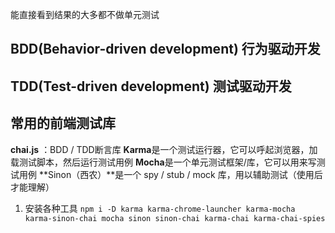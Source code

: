 能直接看到结果的大多都不做单元测试
## BDD(Behavior-driven development)  行为驱动开发
## TDD(Test-driven development) 测试驱动开发

## 常用的前端测试库
**chai.js** ：BDD / TDD断言库
**Karma**是一个测试运行器，它可以呼起浏览器，加载测试脚本，然后运行测试用例
**Mocha**是一个单元测试框架/库，它可以用来写测试用例
**Sinon（西农）**是一个 spy / stub / mock 库，用以辅助测试（使用后才能理解）

1. 安装各种工具
`npm i -D karma karma-chrome-launcher karma-mocha karma-sinon-chai mocha sinon sinon-chai karma-chai karma-chai-spies`


